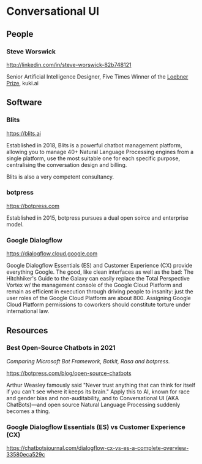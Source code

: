 # Conversational UI

## People

### Steve Worswick

http://linkedin.com/in/steve-worswick-82b748121

Senior Artificial Intelligence Designer, Five Times Winner of the [Loebner Prize](https://en.wikipedia.org/wiki/Loebner_Prize), kuki.ai

## Software

### Blits

https://blits.ai

Established in 2018, Blits is a powerful chatbot management platform, allowing you to manage 40+ Natural Language Processing engines from a single platform, use the most suitable one for each specific purpose, centralising the conversation design and billing.

Blits is also a very competent consultancy.

### botpress

https://botpress.com

Established in 2015, botpress pursues a dual open soirce and enterprise model.

### Google Dialogflow

https://dialogflow.cloud.google.com

Google Dialogflow Essentials (ES) and Customer Experience (CX) provide everything Google. The good, like clean interfaces as well as the bad: The Hitchhiker's Guide to the Galaxy can easily replace the Total Perspective Vortex w/ the management console of the Google Cloud Platform and remain as efficient in execution through driving people to insanity: just the user roles of the Google Cloud Platform are about 800. Assigning Google Cloud Platform permissions to coworkers should constitute torture under international law. 

## Resources

### Best Open-Source Chatbots in 2021

_Comparing Microsoft Bot Framework, Botkit, Rasa and botpress._

https://botpress.com/blog/open-source-chatbots

Arthur Weasley famously said "Never trust anything that can think for itself if you can't see where it keeps its brain." Apply this to AI, known for race and gender bias and non-auditability, and to Conversational UI (AKA ChatBots)—and open source Natural Language Processing suddenly becomes a thing.

### Google Dialogflow Essentials (ES) vs Customer Experience (CX)

https://chatbotsjournal.com/dialogflow-cx-vs-es-a-complete-overview-33580eca529c
